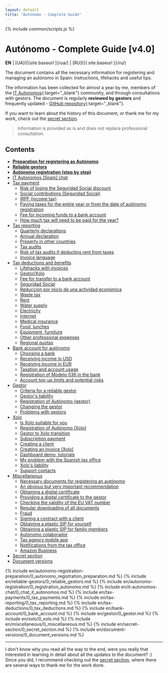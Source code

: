 ```yaml
---
layout: default
title: "Autónomo - Complete Guide"
---
```


<style>
{% include common/common.css %}
</style>

{% include common/scripts.js %}

# Autónomo - Complete Guide [v4.0]

**EN** | [UA]({{site.baseurl }}/ua/) | [RU]({{ site.baseurl }}/ru/)

The document contains all the necessary information for registering and managing an autónomo in Spain: instructions,
lifehacks and useful tips.

The information has been collected for almost a year by me, members of
the [IT Autonomos](https://bit.ly/it-autonomos-spain-eng){:target="_blank"} community, and through consultations with
gestors. The document is regularly **reviewed by gestors** and frequently
updated - [GitHub repository](https://bit.ly/it-autonomos-github){:target="_blank"}.

If you want to learn about the history of this document, or thank me for my work, check out
the [secret section](#secret-section).

> Information is provided as is and does not replace professional consultation.

## Contents

- **[Preparation for registering as Autónomo](#preparation-for-registering-as-autónomo)**
- **[Reliable gestors](#reliable-gestors)**
- **[Autónomo registration (step by step)](#autónomo-registration-step-by-step)**
- [IT Autonomos [Spain] chat](#it-autonomos-spain-chat)
- [Tax payment](#tax-payment)
    - [Risk of losing the Seguridad Social discount](#risk-of-losing-the-seguridad-social-discount)
    - [Social contributions (Seguridad Social)](#social-contributions-seguridad-social)
    - [IRPF (income tax)](#irpf-income-tax)
    - [Paying taxes for the entire year or from the date of autónomo registration](#paying-taxes-for-the-entire-year-or-from-the-date-of-autónomo-registration)
    - [Fee for incoming funds to a bank account](#fee-for-incoming-funds-to-a-bank-account)
    - [How much tax will need to be paid for the year?](#how-much-tax-will-need-to-be-paid-for-the-year)
- [Tax reporting](#tax-reporting)
    - [Quarterly declarations](#quarterly-declarations)
    - [Annual declaration](#annual-declaration)
    - [Property in other countries](#property-in-other-countries)
    - [Tax audits](#tax-audits)
    - [Risk of tax audits if deducting rent from taxes](#risk-of-tax-audits-if-deducting-rent-from-taxes)
    - [Invoice language](#invoice-language)
- [Tax deductions and benefits](#tax-deductions-and-benefits)
    - [Lifehacks with invoices](#lifehacks-with-invoices)
    - [Gestor/Xolo](#gestorxolo)
    - [Fee for transfer to a bank account](#fee-for-transfer-to-a-bank-account)
    - [Seguridad Social](#seguridad-social)
    - [Reducción por inicio de una actividad económica](#reducción-por-inicio-de-una-actividad-económica)
    - [Waste tax](#waste-tax)
    - [Rent](#rent)
    - [Water supply](#water-supply)
    - [Electricity](#electricity)
    - [Internet](#internet)
    - [Medical insurance](#medical-insurance)
    - [Food, lunches](#food-lunches)
    - [Equipment, furniture](#equipment-furniture)
    - [Other professional expenses](#other-professional-expenses)
    - [Regional quotas](#regional-quotas)
- [Bank account for autónomo](#bank-account-for-autónomo)
    - [Choosing a bank](#choosing-a-bank)
    - [Receiving income in USD](#receiving-income-in-usd)
    - [Receiving income in EUR](#receiving-income-in-eur)
    - [Taxation and account usage](#taxation-and-account-usage)
    - [Registration of Modelo 036 in the bank](#registration-of-modelo-036-in-the-bank)
    - [Account top-up limits and potential risks](#account-top-up-limits-and-potential-risks)
- [Gestor](#gestor-1)
    - [Criteria for a reliable gestor](#criteria-for-a-reliable-gestor)
    - [Gestor's liability](#gestors-liability)
    - [Registration of Autónomo (gestor)](#registration-of-autónomo-gestor)
    - [Changing the gestor](#changing-the-gestor)
    - [Problems with gestors](#problems-with-gestors)
- [Xolo](#xolo-1)
    - [Is Xolo suitable for you](#is-xolo-suitable-for-you)
    - [Registration of Autónomo (Xolo)](#registration-of-autónomo-xolo)
    - [Gestor to Xolo transition](#gestor-to-xolo-transition)
    - [Subscription payment](#subscription-payment)
    - [Creating a client](#creating-a-client)
    - [Creating an invoice (Xolo)](#creating-an-invoice-xolo)
    - [Dashboard demo, tutorials](#dashboard-demo-tutorials)
    - [My problem with the Spanish tax office](#my-problem-with-the-spanish-tax-office)
    - [Xolo's liability](#xolos-liability)
    - [Support contacts](#support-contacts)
- [Miscellaneous](#miscellaneous)
    - [Necessary documents for registering an autónomo](#necessary-documents-for-registering-an-autónomo)
    - [An obvious but very important recommendation](#an-obvious-but-very-important-recommendation)
    - [Obtaining a digital certificate](#obtaining-a-digital-certificate)
    - [Providing a digital certificate to the gestor](#providing-a-digital-certificate-to-the-gestor)
    - [Checking the validity of the EU VAT number](#checking-the-validity-of-the-eu-vat-number)
    - [Regular downloading of all documents](#regular-downloading-of-all-documents)
    - [Fraud](#fraud)
    - [Signing a contract with a client](#signing-a-contract-with-a-client)
    - [Obtaining a plastic SIP for yourself](#obtaining-a-plastic-sip-for-yourself)
    - [Obtaining a plastic SIP for family members](#obtaining-a-plastic-sip-for-family-members)
    - [Autónomo colaborador](#autónomo-colaborador)
    - [Tax agency mobile app](#tax-agency-mobile-app)
    - [Notifications from the tax office](#notifications-from-the-tax-office)
    - [Amazon Business](#amazon-business)
- [Secret section](#secret-section)
- [Document versions](#document-versions)

{% include en/autonomo-registration-preparation/0_autonomo_registration_preparation.md %}
{% include en/reliable-gestors/0_reliable_gestors.md %}
{% include en/autonomo-registration/0_registration_autonomo.md %}
{% include en/it-autonomos-chat/0_chat_it_autonomos.md %}
{% include en/tax-payments/0_tax_payments.md %}
{% include en/tax-reporting/0_tax_reporting.md %}
{% include en/tax-deductions/0_tax_deductions.md %}
{% include en/bank-account/0_bank_account.md %}
{% include en/gestor/0_gestor.md %}
{% include en/xolo/0_xolo.md %}
{% include en/miscellaneous/0_miscellaneous.md %}
{% include en/secret-section/0_secret_section.md %}
{% include en/document-versions/0_document_versions.md %}

---

I don't know why you read all the way to the end, were you really that interested in learning in detail about all the
updates to the document? :)
Since you did, I recommend checking out the [secret section](#secret-section), where there are several ways to thank
me for the work done.
